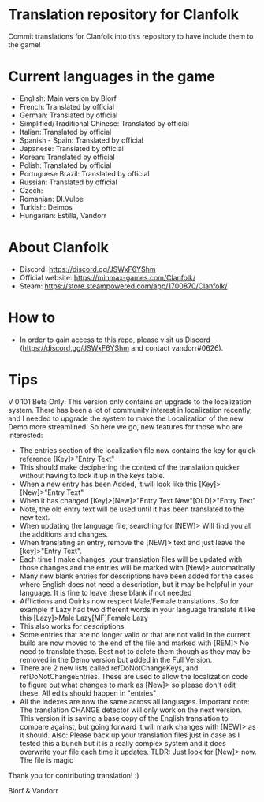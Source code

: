 # Translation repository for Clanfolk
Commit translations for Clanfolk into this repository to have include them to the game!


# Current languages in the game
 * English: Main version by Blorf 
 * French: Translated by official
 * German: Translated by official
 * Simplified/Traditional Chinese: Translated by official
 * Italian: Translated by official
 * Spanish - Spain: Translated by official
 * Japanese: Translated by official
 * Korean: Translated by official
 * Polish: Translated by official
 * Portuguese Brazil: Translated by official
 * Russian: Translated by official 
 * Czech: 
 * Romanian: Dl.Vulpe
 * Turkish: Deimos
 * Hungarian: Estilla, Vandorr


# About Clanfolk
 * Discord: https://discord.gg/JSWxF6YShm
 * Official website: https://minmax-games.com/Clanfolk/
 * Steam: https://store.steampowered.com/app/1700870/Clanfolk/


# How to
* In order to gain access to this repo, please visit us Discord (https://discord.gg/JSWxF6YShm and contact vandorr#0626).

# Tips

V 0.101 Beta Only: 
This version only contains an upgrade to the localization system.  There has been a lot of community interest in localization recently, and I needed to upgrade the system to make the Localization of the new Demo more streamlined.  So here we go, new features for those who are interested:
- The entries section of the localization file now contains the key for quick reference [Key]>"Entry Text"
- This should make deciphering the context of the translation quicker without having to look it up in the keys table.
- When a new entry has been Added, it will look like this [Key]>[New]>"Entry Text"
- When it has changed [Key]>[New]>"Entry Text New"[OLD]>"Entry Text"
- Note, the old entry text will be used until it has been translated to the new text.
- When updating the language file, searching for [NEW]> Will find you all the additions and changes.
- When translating an entry, remove the [NEW]> text and just leave the [key]>"Entry Text".
- Each time I make changes, your translation files will be updated with those changes and the entries will be marked with [New]> automatically
- Many new blank entries for descriptions have been added for the cases where English does not need a description, but it may be helpful in your language.  It is fine to leave these blank if not needed
- Afflictions and Quirks now respect Male/Female translations.  So for example if Lazy had two different words in your language translate it like this [Lazy]>Male Lazy[MF]Female Lazy
- This also works for descriptions
- Some entries that are no longer valid or that are not valid in the current build are now moved to the end of the file and marked with [REM]>  No need to translate these.  Best not to delete them though as they may be removed in the Demo version but added in the Full Version.
- There are 2 new lists called refDoNotChangeKeys, and refDoNotChangeEntries.  These are used to allow the localization code to figure out what changes to mark as [New]> so please don't edit these.  All edits should happen in "entries"
- All the indexes are now the same across all languages.
Important note: The translation CHANGE detector will only work on the next version.  This version it is saving a base copy of the English translation to compare against, but going forward it will mark changes with [NEW]> as it should.
Also: Please back up your translation files just in case as I tested this a bunch but it is a really complex system and it does overwrite your file each time it updates.
TLDR: Just look for [New]> now.  The file is magic 


Thank you for contributing translation! :)

 Blorf & Vandorr
